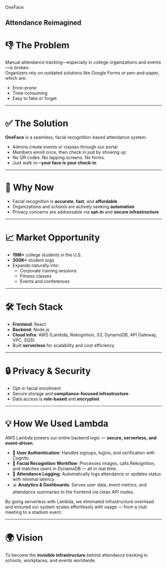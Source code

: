  OneFace

## Attendance Reimagined

# 👎 The Problem

Manual attendance tracking—especially in college organizations and events—is broken.  
Organizers rely on outdated solutions like Google Forms or pen-and-paper, which are:

- Error-prone  
- Time-consuming  
- Easy to fake or forget  

---

# ✅ The Solution

**OneFace** is a seamless, facial recognition-based attendance system.

- Admins create events or classes through our portal  
- Members enroll once, then check in just by showing up  
- No QR codes. No tapping screens. No forms.  
- Just walk in—**your face is your check-in**  

---

# 🚀 Why Now

- Facial recognition is **accurate**, **fast**, and **affordable**  
- Organizations and schools are actively seeking **automation**  
- Privacy concerns are addressable via **opt-in** and **secure infrastructure**  

---

# 📈 Market Opportunity

- **19M+** college students in the U.S.  
- **300K+** student orgs  
- Expands naturally into:  
  - Corporate training sessions  
  - Fitness classes  
  - Events and conferences  

---

# 🛠️ Tech Stack

- **Frontend**: React  
- **Backend**: Node.js  
- **Cloud Infra**: AWS (Lambda, Rekognition, S3, DynamoDB, API Gateway, VPC, SQS)  
- Built **serverless** for scalability and cost efficiency  

---

# 🔒 Privacy & Security

- Opt-in facial enrollment  
- Secure storage and **compliance-focused infrastructure**  
- Data access is **role-based** and **encrypted**  

---

# 💡 How We Used Lambda

AWS Lambda powers our entire backend logic — **secure, serverless, and event-driven**.

- 🔐 **User Authentication**: Handles signups, logins, and verification with Cognito.  
- 🧠 **Facial Recognition Workflow**: Processes images, calls Rekognition, and matches users in DynamoDB — all in real time.  
- 📝 **Attendance Logging**: Automatically logs attendance or updates status with minimal latency.  
- 📊 **Analytics & Dashboards**: Serves user data, event metrics, and attendance summaries to the frontend via clean API routes.  

By going serverless with Lambda, we eliminated infrastructure overhead and ensured our system scales effortlessly with usage — from a club meeting to a stadium event.

---

# 🌍 Vision

To become the **invisible infrastructure** behind attendance tracking in schools, workplaces, and events worldwide.

